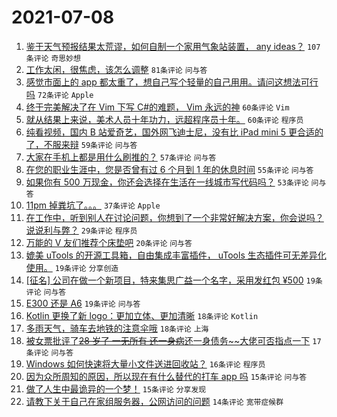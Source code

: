 # 2021-07-08

1. [鉴于天气预报结果太荒谬，如何自制一个家用气象站装置， any ideas？](https://www.v2ex.com/t/788271) `107条评论` `奇思妙想`
1. [工作太闲，很焦虑，该怎么调整](https://www.v2ex.com/t/788224) `81条评论` `问与答`
1. [感觉市面上的 app 都太重了，想自己写个轻量的自己用用。请问这想法可行吗](https://www.v2ex.com/t/788237) `72条评论` `Apple`
1. [终于完美解决了在 Vim 下写 C#的难题， Vim 永远的神](https://www.v2ex.com/t/788204) `60条评论` `Vim`
1. [就从结果上来说，美术人员十年功力，远超程序员十年。](https://www.v2ex.com/t/788272) `60条评论` `程序员`
1. [纯看视频，国内 B 站爱奇艺，国外网飞迪士尼，没有比 iPad mini 5 更合适的了，不服来辩](https://www.v2ex.com/t/788213) `59条评论` `问与答`
1. [大家在手机上都是用什么刷推的？](https://www.v2ex.com/t/788217) `57条评论` `问与答`
1. [在您的职业生涯中，您是否曾有过 6 个月到 1 年的休息时间](https://www.v2ex.com/t/788234) `55条评论` `问与答`
1. [如果你有 500 万现金，你还会选择在生活在一线城市写代码吗？](https://www.v2ex.com/t/788304) `53条评论` `问与答`
1. [11pm 掉粪坑了。。。](https://www.v2ex.com/t/788265) `37条评论` `Apple`
1. [在工作中，听到别人在讨论问题，你想到了一个非常好解决方案，你会说吗？ 说说利与弊？](https://www.v2ex.com/t/788216) `29条评论` `程序员`
1. [万能的 V 友们推荐个床垫吧](https://www.v2ex.com/t/788318) `20条评论` `问与答`
1. [媲美 uTools 的开源工具箱，自由集成丰富插件， uTools 生态插件可无差异化使用。](https://www.v2ex.com/t/788263) `19条评论` `分享创造`
1. [[征名] 公司在做一个新项目，特来集思广益一个名字，采用发红包 ¥500](https://www.v2ex.com/t/788256) `19条评论` `问与答`
1. [E300 还是 A6](https://www.v2ex.com/t/788229) `19条评论` `问与答`
1. [Kotlin 更换了新 logo：更加立体、更加清晰](https://www.v2ex.com/t/788273) `18条评论` `Kotlin`
1. [多雨天气，骑车去地铁的注意伞哦](https://www.v2ex.com/t/788206) `18条评论` `上海`
1. [被女票批评了~~28 岁了 一无所有 还一身病~~还一身债务~~大佬可否指点一下](https://www.v2ex.com/t/788233) `17条评论` `问与答`
1. [Windows 如何快速将大量小文件送进回收站？](https://www.v2ex.com/t/788305) `16条评论` `程序员`
1. [因为众所周知的原因，所以现在有什么替代的打车 app 吗](https://www.v2ex.com/t/788267) `15条评论` `问与答`
1. [做了人生中最诡异的一个梦！](https://www.v2ex.com/t/788223) `15条评论` `分享发现`
1. [请教下关于自己在家组服务器，公网访问的问题](https://www.v2ex.com/t/788357) `14条评论` `宽带症候群`
